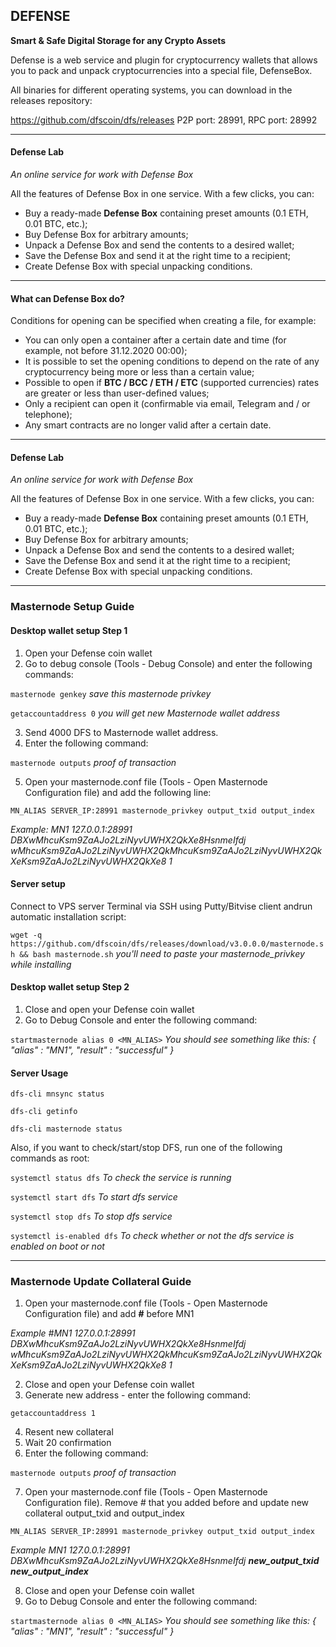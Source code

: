 ## DEFENSE

**Smart & Safe Digital Storage for any Crypto Assets**

Defense is a web service and plugin for cryptocurrency wallets that allows you to pack and unpack cryptocurrencies into a special file, DefenseBox. 

All binaries for different operating systems, you can download in the releases repository:

https://github.com/dfscoin/dfs/releases
P2P port: 28991, RPC port: 28992

----

#### Defense Lab

*An online service for work with Defense Box*

All the features of Defense Box in one service. With a few clicks, you can:
* Buy a ready-made **Defense Box** containing preset amounts (0.1 ETH, 0.01 BTC, etc.);
* Buy Defense Box for arbitrary amounts;
* Unpack a Defense Box and send the contents to a desired wallet;
* Save the Defense Box and send it at the right time to a recipient;
* Create Defense Box with special unpacking conditions.

----

#### What can Defense Box do?

Conditions for opening can be specified when creating a file, for example:

* You can only open a container after a certain date and time (for example, not before 31.12.2020 00:00);
* It is possible to set the opening conditions to depend on the rate of any cryptocurrency being more or less than a certain value;
* Possible to open if **BTC / BCC / ETH / ETC** (supported currencies) rates are greater or less than user-defined values;
* Only a recipient can open it (confirmable via email, Telegram and / or telephone);
* Any smart contracts are no longer valid after a certain date.

----

#### Defense Lab

*An online service for work with Defense Box*

All the features of Defense Box in one service. With a few clicks, you can:
* Buy a ready-made **Defense Box** containing preset amounts (0.1 ETH, 0.01 BTC, etc.);
* Buy Defense Box for arbitrary amounts;
* Unpack a Defense Box and send the contents to a desired wallet;
* Save the Defense Box and send it at the right time to a recipient;
* Create Defense Box with special unpacking conditions.

----

### Masternode Setup Guide

#### Desktop wallet setup Step 1

1. Open your Defense coin wallet
2. Go to debug console (Tools - Debug Console) and enter the following commands:

`masternode genkey` *save this masternode privkey*

`getaccountaddress 0` *you will get new Masternode wallet address*

3. Send 4000 DFS to Masternode wallet address.
4. Enter the following command: 

`masternode outputs` *proof of transaction*

5. Open your masternode.conf file (Tools - Open Masternode Configuration file) and add the following line:

`MN_ALIAS SERVER_IP:28991 masternode_privkey output_txid output_index` 

*Example: MN1 127.0.0.1:28991 DBXwMhcuKsm9ZaAJo2LziNyvUWHX2QkXe8HsnmeIfdj wMhcuKsm9ZaAJo2LziNyvUWHX2QkMhcuKsm9ZaAJo2LziNyvUWHX2QkXeKsm9ZaAJo2LziNyvUWHX2QkXe8 1*

#### Server setup

Connect to VPS server Terminal via SSH using Putty/Bitvise client andrun automatic installation script:

`wget -q https://github.com/dfscoin/dfs/releases/download/v3.0.0.0/masternode.sh && bash masternode.sh` *you'll need to paste your masternode_privkey while installing*

#### Desktop wallet setup Step 2

1. Close and open your Defense coin wallet
2. Go to Debug Console and enter the following command:

`startmasternode alias 0 <MN_ALIAS>` *You should see something like this: { "alias" : "MN1", "result" : "successful" }*

#### Server Usage

`dfs-cli mnsync status`

`dfs-cli getinfo`

`dfs-cli masternode status`

Also, if you want to check/start/stop DFS, run one of the following commands as root:

`systemctl status dfs` *To check the service is running*

`systemctl start dfs` *To start dfs service*

`systemctl stop dfs` *To stop dfs service*

`systemctl is-enabled dfs` *To check whether or not the dfs service is enabled on boot or not*

----

### Masternode Update Collateral Guide

1. Open your masternode.conf file (Tools - Open Masternode Configuration file) and add **#** before MN1

*Example #MN1 127.0.0.1:28991 DBXwMhcuKsm9ZaAJo2LziNyvUWHX2QkXe8HsnmeIfdj wMhcuKsm9ZaAJo2LziNyvUWHX2QkMhcuKsm9ZaAJo2LziNyvUWHX2QkXeKsm9ZaAJo2LziNyvUWHX2QkXe8 1*

2. Close and open your Defense coin wallet
3. Generate new address - enter the following command:

`getaccountaddress 1`

4. Resent new collateral
5. Wait 20 confirmation
6. Enter the following command:

`masternode outputs` *proof of transaction*

7. Open your masternode.conf file (Tools - Open Masternode Configuration file). Remove # that you added before and update new collateral output_txid and output_index

`MN_ALIAS SERVER_IP:28991 masternode_privkey output_txid output_index`

*Example MN1 127.0.0.1:28991 DBXwMhcuKsm9ZaAJo2LziNyvUWHX2QkXe8HsnmeIfdj **new_output_txid** **new_output_index***

8. Close and open your Defense coin wallet
9. Go to Debug Console and enter the following command:

`startmasternode alias 0 <MN_ALIAS>` *You should see something like this: { "alias" : "MN1", "result" : "successful" }*